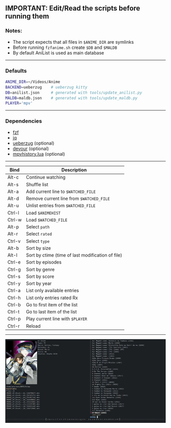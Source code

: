 ## IMPORTANT: Edit/Read the scripts before running them 

### Notes:
- The script expects that all files in `$ANIME_DIR` are symlinks
- Before running `fzfanime.sh` create `$DB` and `$MALDB`
- By default AniList is used as main database

---

### Defaults
```bash
ANIME_DIR=~/Videos/Anime    
BACKEND=ueberzug    # ueberzug kitty
DB=anilist.json     # generated with tools/update_anilist.py
MALDB=maldb.json    # generated with tools/update_maldb.py
PLAYER='mpv'                 
```
---

### Dependencies
- [fzf](https://github.com/junegunn/fzf)
- [jq](https://github.com/stedolan/jq)
- [ueberzug](https://github.com/b1337xyz/ueberzug) (optional)
- [devour](https://github.com/salman-abedin/devour) (optional)
- [mpvhistory.lua](https://github.com/b1337xyz/config/blob/main/mpv/scripts/mpvhistory.lua) (optional)

---

| Bind   | Description                                                  |
|---     |---                                                           |
|Alt-c   | Continue watching                                            |
|Alt-s   | Shuffle list                                                 |
|Alt-a   | Add current line to `$WATCHED_FILE`                          |
|Alt-d   | Remove current line from `$WATCHED_FILE`                     |
|Alt-u   | Unlist entries from `$WATCHED_FILE`                          |
|Ctrl-l  | Load `$ANIMEHIST`                                            |
|Ctrl-w  | Load `$WATCHED_FILE`                                         |
|Alt-p   | Select `path`                                                |
|Alt-r   | Select `rated`                                               |
|Ctrl-v  | Select `type`                                                |
|Alt-b   | Sort by size                                                 |
|Alt-l   | Sort by ctime (time of last modification of file)            |
|Ctrl-e  | Sort by episodes                                             |
|Ctrl-g  | Sort by genre                                                |
|Ctrl-s  | Sort by score                                                |
|Ctrl-y  | Sort by year                                                 |
|Ctrl-a  | List only available entries                                  |
|Ctrl-h  | List only entries rated Rx                                   |
|Ctrl-b  | Go to first item of the list                                 |
|Ctrl-t  | Go to last item of the list                                  |
|Ctrl-p  | Play current line with `$PLAYER`                             |
|Ctrl-r  | Reload                                                       |

---

![demo](demo.gif)

